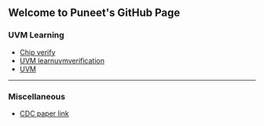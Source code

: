 ## Welcome to Puneet's GitHub Page


### UVM Learning

 - [Chip verify](http://www.chipverify.com/uvm/test)  
 - [UVM learnuvmverification](http://www.learnuvmverification.com/index.php/2016/04/29/uvm-phasing) 
 - [UVM](https://pjangir0.github.io/UVM/)

---
### Miscellaneous

 - [CDC paper link](http://www.sunburst-design.com/papers/CummingsSNUG2008Boston_CDC.pdf)
